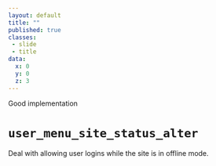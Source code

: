 ```yaml
---
layout: default
title: ""
published: true
classes:
 - slide
 - title
data:
  x: 0
  y: 0
  z: 3
---
```


<div class="section-label">Good implementation</div>
<h1><code>user_menu_site_status_alter</code></h1>

Deal with allowing user logins while the site is in offline mode.
